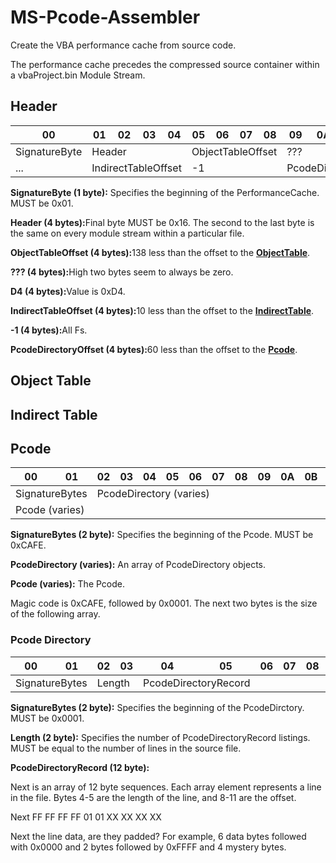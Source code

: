 # MS-Pcode-Assembler
Create the VBA performance cache from source code.

The performance cache precedes the compressed source container within a vbaProject.bin Module Stream.

## Header

<table class="tg">
<thead>
  <tr>
    <th class="tg-0pky">00</th>
    <th class="tg-0pky">01</th>
    <th class="tg-0pky">02</th>
    <th class="tg-0pky">03</th>
    <th class="tg-0pky">04</th>
    <th class="tg-0pky">05</th>
    <th class="tg-0pky">06</th>
    <th class="tg-0pky">07</th>
    <th class="tg-0pky">08</th>
    <th class="tg-0pky">09</th>
    <th class="tg-0pky">0A</th>
    <th class="tg-0pky">0B</th>
    <th class="tg-0pky">0C</th>
    <th class="tg-0pky">0D</th>
    <th class="tg-0pky">0E</th>
    <th class="tg-0pky">0F</th>
  </tr>
</thead>
<tbody>
  <tr>
    <td class="tg-0pky" colspan="1">SignatureByte</td>
    <td class="tg-0pky" colspan="4">Header</td>
    <td class="tg-0pky" colspan="4">ObjectTableOffset</td>
    <td class="tg-0pky" colspan="4">???</td>
    <td class="tg-0pky" colspan="3">D4</td>
  </tr>
  <tr>
    <td class="tg-0pky" colspan="1">...</td>
    <td class="tg-0pky" colspan="4">IndirectTableOffset</td>
    <td class="tg-0pky" colspan="4">-1</td>
    <td class="tg-0pky" colspan="4">PcodeDirectoryOffset</td>
  </tr>
</tbody>
</table>

<b>SignatureByte (1 byte):</b> Specifies the beginning of the PerformanceCache. MUST be 0x01.

<b>Header (4 bytes):</b>Final byte MUST be 0x16. The second to the last byte is the same on every module stream within a particular file.

<b>ObjectTableOffset (4 bytes):</b>138 less than the offset to the <a href="#object-table"><b>ObjectTable</b></a>.

<b>??? (4 bytes):</b>High two bytes seem to always be zero.

<b>D4 (4 bytes):</b>Value is 0xD4.

<b>IndirectTableOffset (4 bytes):</b>10 less than the offset to the <a href="#indirect-table"><b>IndirectTable</b></a>.

<b>-1 (4 bytes):</b>All Fs.

<b>PcodeDirectoryOffset (4 bytes):</b>60 less than the offset to the <a href="pcode"><b>Pcode</b></a>.

## Object Table

## Indirect Table

## Pcode

<table class="tg">
<thead>
  <tr>
    <th class="tg-0pky">00</th>
    <th class="tg-0pky">01</th>
    <th class="tg-0pky">02</th>
    <th class="tg-0pky">03</th>
    <th class="tg-0pky">04</th>
    <th class="tg-0pky">05</th>
    <th class="tg-0pky">06</th>
    <th class="tg-0pky">07</th>
    <th class="tg-0pky">08</th>
    <th class="tg-0pky">09</th>
    <th class="tg-0pky">0A</th>
    <th class="tg-0pky">0B</th>
    <th class="tg-0pky">0C</th>
    <th class="tg-0pky">0D</th>
    <th class="tg-0pky">0E</th>
    <th class="tg-0pky">0F</th>
  </tr>
</thead>
<tbody>
  <tr>
    <td class="tg-0pky" colspan="2">SignatureBytes</td>
    <td class="tg-0pky" colspan="14">PcodeDirectory (varies)</td>
  </tr>
  <tr>
    <td class="tg-0pky" colspan="4">Pcode (varies)</td>
  </tr>
</tbody>
</table>

<b>SignatureBytes (2 byte):</b> Specifies the beginning of the Pcode. MUST be 0xCAFE.

<b>PcodeDirectory (varies):</b> An array of PcodeDirectory objects.

<b>Pcode (varies):</b> The Pcode.

Magic code is 0xCAFE, followed by 0x0001. The next two bytes is the size of the following array.
### Pcode Directory

<table class="tg">
<thead>
  <tr>
    <th class="tg-0pky">00</th>
    <th class="tg-0pky">01</th>
    <th class="tg-0pky">02</th>
    <th class="tg-0pky">03</th>
    <th class="tg-0pky">04</th>
    <th class="tg-0pky">05</th>
    <th class="tg-0pky">06</th>
    <th class="tg-0pky">07</th>
    <th class="tg-0pky">08</th>
    <th class="tg-0pky">09</th>
    <th class="tg-0pky">0A</th>
    <th class="tg-0pky">0B</th>
    <th class="tg-0pky">0C</th>
    <th class="tg-0pky">0D</th>
    <th class="tg-0pky">0E</th>
    <th class="tg-0pky">0F</th>
  </tr>
</thead>
<tbody>
  <tr>
    <td class="tg-0pky" colspan="2">SignatureBytes</td>
    <td class="tg-0pky" colspan="2">Length</td>
    <td class="tg-0pky" colspan="2">PcodeDirectoryRecord</td>
  </tr>
</tbody>
</table>

<b>SignatureBytes (2 byte):</b> Specifies the beginning of the PcodeDirctory. MUST be 0x0001.

<b>Length (2 byte):</b> Specifies the number of PcodeDirectoryRecord listings. MUST be equal to the number of lines in the source file.

<b>PcodeDirectoryRecord (12 byte):</b>


Next is an array of 12 byte sequences. Each array element represents a line in the file. Bytes 4-5 are the length of the line, and 8-11 are the offset.

Next FF FF FF FF 01 01 XX XX XX XX

Next the line data, are they padded? For example, 6 data bytes followed with 0x0000 and 2 bytes followed by 0xFFFF and 4 mystery bytes.

